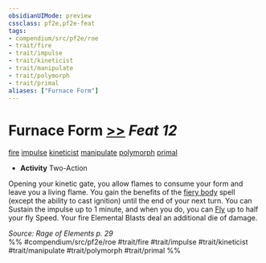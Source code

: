 ```yaml
---
obsidianUIMode: preview
cssclass: pf2e,pf2e-feat
tags:
- compendium/src/pf2e/roe
- trait/fire
- trait/impulse
- trait/kineticist
- trait/manipulate
- trait/polymorph
- trait/primal
aliases: ["Furnace Form"]
---
```

# Furnace Form  [>>](chapter-9-playing-the-game.md#Actions "Two-Action") *Feat 12*  
[fire](fire.md "Fire Energy & Element Trait")  [impulse](impulse-roe.md "Impulse Action & Ability Trait")  [kineticist](kineticist-roe.md "Kineticist Class Trait")  [manipulate](manipulate.md "Manipulate General Trait")  [polymorph](polymorph.md "Polymorph Effect Trait")  [primal](primal.md "Primal Tradition Trait")  

- **Activity** Two-Action

Opening your kinetic gate, you allow flames to consume your form and leave you a living flame. You gain the benefits of the [fiery body](fiery-body.md) spell (except the ability to cast ignition) until the end of your next turn. You can Sustain the impulse up to 1 minute, and when you do, you can [Fly](Reference/Rules/Actions/fly.md) up to half your fly Speed. Your fire Elemental Blasts deal an additional die of damage.

*Source: Rage of Elements p. 29*  
%% #compendium/src/pf2e/roe #trait/fire #trait/impulse #trait/kineticist #trait/manipulate #trait/polymorph #trait/primal %%